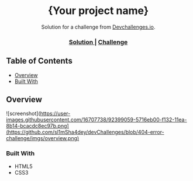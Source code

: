<!-- Please update value in the {}  -->

<h1 align="center">{Your project name}</h1>

<div align="center">
   Solution for a challenge from  <a href="http://devchallenges.io" target="_blank">Devchallenges.io</a>.
</div>

<div align="center">
  <h3>
    <a href="https://devchallenges.io/portfolio/sl1mSha4dey">
      Solution
    </a>
    <span> | </span>
    <a href="https://devchallenges.io/solutions/By13yFH7vEcSaI4TZBtm">
      Challenge
    </a>
  </h3>
</div>

<!-- TABLE OF CONTENTS -->

## Table of Contents

- [Overview](#overview)
- [Built With](#built-with)

<!-- OVERVIEW -->

## Overview

![screenshot](https://user-images.githubusercontent.com/16707738/92399059-5716eb00-f132-11ea-8b14-bcacdc8ec97b.png](https://github.com/sl1mSha4dey/devChallenges/blob/404-error-challenge/imgs/overview.png)

### Built With

- HTML5
- CSS3

